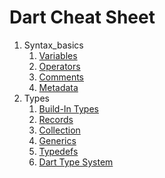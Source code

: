 # Dart Cheat Sheet

1. Syntax_basics
    1. [Variables](https://github.com/claudiocoder/dart_cheat_sheet/blob/develop/src/syntax_basics/variables.dart)
    2. [Operators](https://github.com/claudiocoder/dart_cheat_sheet/blob/develop/src/syntax_basics/operators.dart)
    3. [Comments](https://github.com/claudiocoder/dart_cheat_sheet/blob/develop/src/syntax_basics/comments.dart)
    4. [Metadata](https://github.com/claudiocoder/dart_cheat_sheet/blob/develop/src/syntax_basics/metadata.dart)
2. Types
    1. [Build-In Types](https://github.com/claudiocoder/dart_cheat_sheet/blob/develop/src/types/build-in-types.dart)
    2. [Records](https://github.com/claudiocoder/dart_cheat_sheet/blob/develop/src/types/records.dart)
    3. [Collection](https://github.com/claudiocoder/dart_cheat_sheet/blob/develop/src/types/collections.dart)
    4. [Generics](https://github.com/claudiocoder/dart_cheat_sheet/blob/develop/src/types/generics.dart)
    5. [Typedefs](https://github.com/claudiocoder/dart_cheat_sheet/blob/develop/src/types/typedefs.dart)
    6. [Dart Type System](https://github.com/claudiocoder/dart_cheat_sheet/blob/develop/src/types/build-in-types.dart)